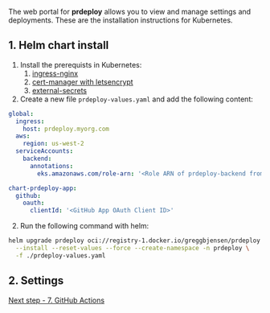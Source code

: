 The web portal for **prdeploy** allows you to view and manage settings and deployments. These are the installation instructions for Kubernetes.

## 1. Helm chart install

1. Install the prerequists in Kubernetes:
    1. [ingress-nginx](https://kubernetes.github.io/ingress-nginx/deploy/#quick-start)
    2. [cert-manager with letsencrypt](https://medium.com/@manojit123/lets-encrypt-certificate-using-cert-manager-on-kubernetes-http-challenge-687ce3718baf)
    3. [external-secrets](https://external-secrets.io/v0.4.3/guides-getting-started/)
2. Create a new file `prdeploy-values.yaml` and add the following content:

```yaml
global:
  ingress:
    host: prdeploy.myorg.com
  aws:
    region: us-west-2
  serviceAccounts:
    backend:
      annotations:
        eks.amazonaws.com/role-arn: '<Role ARN of prdeploy-backend from AWS Configuration>'

chart-prdeploy-app:
  github:
    oauth:
      clientId: '<GitHub App OAuth Client ID>'
```

2. Run the following command with helm:

```bash
helm upgrade prdeploy oci://registry-1.docker.io/greggbjensen/prdeploy \
  --install --reset-values --force --create-namespace -n prdeploy \
  -f ./prdeploy-values.yaml
```


## 2. Settings



[Next step - 7. GitHub Actions](./7-github-actions.md)
